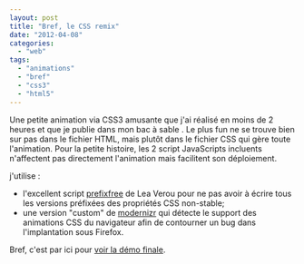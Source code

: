 ```yaml
---
layout: post
title: "Bref, le CSS remix"
date: "2012-04-08"
categories: 
  - "web"
tags: 
  - "animations"
  - "bref"
  - "css3"
  - "html5"
---
```


Une petite animation via CSS3 amusante que j'ai réalisé en moins de 2 heures et que je publie dans mon bac à sable . Le plus fun ne se trouve bien sur pas dans le fichier HTML, mais plutôt dans le fichier CSS qui gère toute l'animation. Pour la petite histoire, les 2 script JavaScripts incluents n'affectent pas directement l'animation mais facilitent son déploiement.

j'utilise :

- l'excellent script [prefixfree](http://leaverou.github.com/prefixfree/ "Break free from CSS prefix hell!") de Lea Verou pour ne pas avoir à écrire tous les versions préfixées des propriétés CSS non-stable;
- une version "custom" de [modernizr](http://modernizr.com/download/ "Modernizr is an open-source JavaScript library that helps you build the next generation of HTML5 and CSS3-powered websites.") qui détecte le support des animations CSS du navigateur afin de contourner un bug dans l'implantation sous Firefox.

Bref, c'est par ici pour [voir la démo finale](http://www.nyamsprod.com/test/bref/ "Un démo réalisée uniquement avec du CSS3").
